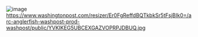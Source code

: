 ![image](https://github.com/user-attachments/assets/31ba364b-623e-49cc-a537-db1e1847e497)https://www.washingtonpost.com/resizer/Er0FgReffdBQTkbkSr5tFsjBIk0=/arc-anglerfish-washpost-prod-washpost/public/YVKIKEG5UBCEXGAZVOPRPJDBUQ.jpg
